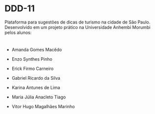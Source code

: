# DDD-11
Plataforma para sugestões de dicas de turismo na cidade de São Paulo. Desenvolvido em um projeto prático na Universidade Anhembi Morumbi pelos alunos:
#

- Amanda Gomes Macêdo

- Enzo Synthes Pinho 

- Erick Firmo Carneiro 

- Gabriel Ricardo da Silva 

- Karina Antunes de Lima 

- Maria Júlia Anacleto Tiago 

- Vitor Hugo Magalhães Marinho
